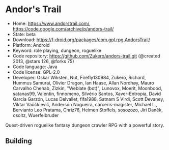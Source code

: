 # Andor's Trail

- Home: https://www.andorstrail.com/, https://code.google.com/archive/p/andors-trail/
- State: beta
- Download: https://f-droid.org/packages/com.gpl.rpg.AndorsTrail/
- Platform: Android
- Keyword: role playing, dungeon, roguelike
- Code repository: https://github.com/Zukero/andors-trail.git (@created 2013, @stars 126, @forks 75)
- Code language: Java
- Code license: GPL-2.0
- Developer: Oskar Wiksten, Nut, Firefly130984, Zukero, Richard, Hummus Samurai, Olivier Dragon, Ian Haase, Allan Nordhøy, Mauro Carvalho Chehab, Zizkin, "Weblate (bot)", Lunovox, Moerit, Moonbood, satanas99, Valentin, finnomeno, Silvério Santos, Xaver-Entropia, David García Garzón, Lucas Delvallet, fifa1988, Satnam S Virdi, Scott Devaney, Viktar Vaŭčkievič, Anderson Nogueira, carceris-magister, Michael L., Bervianto Leo Pratama, Chriz76, Heimen Stoffels, sosozozo, Jiri Daněk, osoitz, Wuerfelbruder

Quest-driven roguelike fantasy dungeon crawler RPG with a powerful story.

## Building
